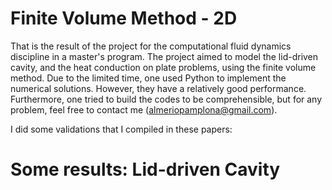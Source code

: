 # Finite Volume Method - 2D
That is the result of the project for the computational fluid dynamics discipline in a master's program. The project aimed to model the lid-driven cavity, and the heat conduction on plate problems, using the finite volume method. Due to the limited time, one used Python to implement the numerical solutions. However, they have a relatively good performance. Furthermore, one tried to build the codes to be comprehensible, but for any problem, feel free to contact me (almeriopamplona@gmail.com).

I did some validations that I compiled in these papers: 

# Some results: Lid-driven Cavity
